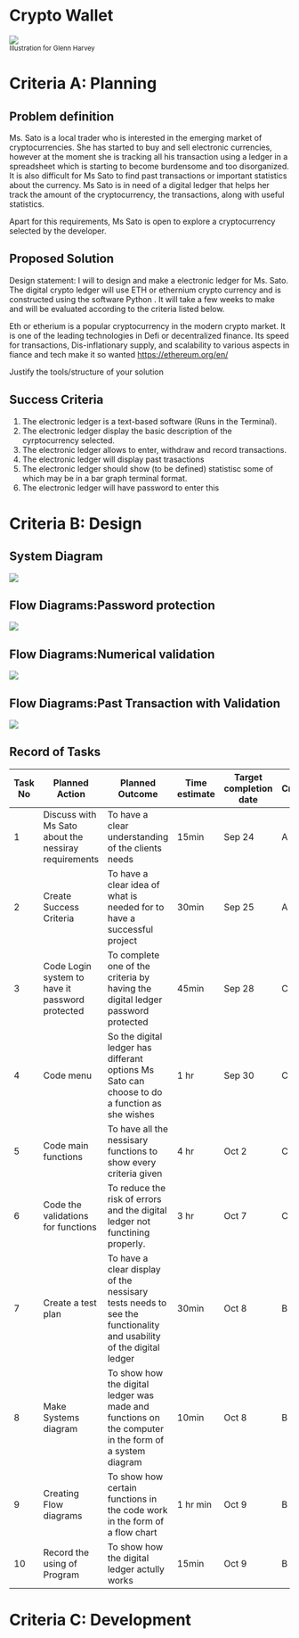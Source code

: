 # Crypto Wallet

![](22ROOSE-master768.gif)  
<sub>Illustration for Glenn Harvey</sub>

# Criteria A: Planning

## Problem definition

Ms. Sato is a local trader who is interested in the emerging market of cryptocurrencies. She has started to buy and sell electronic currencies, however at the moment she is tracking all his transaction using a ledger in a spreadsheet which is starting to become burdensome and too disorganized. It is also difficult for Ms Sato to find past transactions or important statistics about the currency. Ms Sato is in need of a digital ledger that helps her track the amount of the cryptocurrency, the transactions, along with useful statistics. 

Apart for this requirements, Ms Sato is open to explore a cryptocurrency selected by the developer.

## Proposed Solution

Design statement:
I will to design and make a electronic ledger for Ms. Sato. The digital crypto ledger will use ETH or ethernium crypto currency and is constructed using the software Python . It will take a few weeks to make and will be evaluated according to the criteria listed below.

Eth or etherium is a popular cryptocurrency in the modern crypto market. It is one of the leading technologies in Defi or decentralized finance. 
Its speed for transactions, Dis-inflationary supply, and scalability to various aspects in fiance and tech make it so wanted
https://ethereum.org/en/


Justify the tools/structure of your solution

## Success Criteria
1. The electronic ledger is a text-based software (Runs in the Terminal).
2. The electronic ledger display the basic description of the cyrptocurrency selected.
3. The electronic ledger allows to enter, withdraw and record transactions.
4. The electronic ledger will display past trasactions
5. The electronic ledger should show (to be defined) statistisc some of which may be in a bar graph terminal format.
6. The electronic ledger will have password to enter this 

# Criteria B: Design

## System Diagram 
![](https://github.com/ZavenGaloyan/unit-1/blob/main/Untitled%20Diagram.jpg)
## Flow Diagrams:Password protection
![](https://github.com/ZavenGaloyan/unit-1/blob/main/PasswordFlowchart.jpg)
## Flow Diagrams:Numerical validation 
![](https://github.com/ZavenGaloyan/unit-1/blob/main/Transaction.jpg)
## Flow Diagrams:Past Transaction with Validation
![](https://github.com/ZavenGaloyan/unit-1/blob/main/Displaying_past_transactions.jpg)
## Record of Tasks
| Task No | Planned Action                                                | Planned Outcome                                                                                                 | Time estimate | Target completion date | Criterion |
|---------|---------------------------------------------------------------|-----------------------------------------------------------------------------------------------------------------|---------------|------------------------|-----------|
| 1       | Discuss with Ms Sato about the nessiray requirements                                         | To have a clear understanding of the clients needs                        | 15min         | Sep 24                 | A         |
| 2       | Create Success Criteria                                         | To have a clear idea of what is needed for to have a successful project                        | 30min         | Sep 25                 | A         |
| 3       | Code Login system to have it password protected                                         | To complete one of the criteria by having the digital ledger password protected                        | 45min         | Sep 28                 | C         |
| 4       | Code menu                                         | So the digital ledger has differant options Ms Sato can choose to do a function as she wishes                       | 1 hr         | Sep 30                 | C         |
| 5       | Code main functions                                         | To have all the nessisary functions to show every criteria given                      | 4 hr         | Oct 2                 | C         |
| 6       | Code the validations for functions                                         | To reduce the risk of errors and the digital ledger not functining properly.                        | 3 hr         | Oct  7                  | C         |
| 7       | Create a test plan                                         | To have a clear display of the nessisary tests needs to see the functionality and usability of the digital ledger                        | 30min         | Oct 8                  | B         |
| 8       |Make Systems diagram                                        | To show how the digital ledger was made and functions on the computer in the form of a system diagram                        | 10min         | Oct 8                 | B         |
| 9       | Creating Flow diagrams                                         | To show how certain functions in the code work in the form of a flow chart                       | 1 hr min         | Oct 9                  | B         |
| 10       | Record the using of Program                                         | To show how the digital ledger actully works                    | 15min         | Oct 9                  | B         |
                    
# Criteria C: Development

